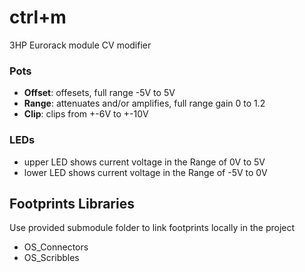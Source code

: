 # ctrl+m
3HP Eurorack module
CV modifier

### Pots
- **Offset**: offesets, full range -5V to 5V
- **Range**: attenuates and/or amplifies, full range gain 0 to 1.2
- **Clip**: clips from +-6V to +-10V

### LEDs
- upper LED shows current voltage in the Range of 0V to 5V
- lower LED shows current voltage in the Range of -5V to 0V

## Footprints Libraries
Use provided submodule folder to link footprints locally in the project
- OS_Connectors
- OS_Scribbles